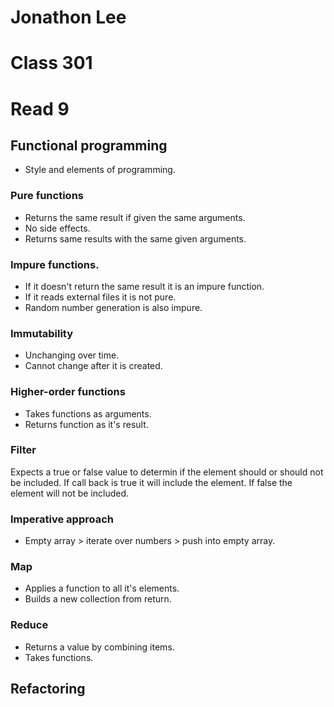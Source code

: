 # Jonathon Lee
# Class 301
# Read 9

## Functional programming
- Style and elements of programming.

### Pure functions
- Returns the same result if given the same arguments.
- No side effects.
- Returns same results with the same given arguments.

### Impure functions.
- If it doesn't return the same result it is an impure function.
- If it reads external files it is not pure.
- Random number generation is also impure.

### Immutability
- Unchanging over time.
- Cannot change after it is created.

### Higher-order functions
- Takes functions as arguments.
- Returns function as it's result.

### Filter
Expects a true or false value to determin if the element should or should not be included. If call back is true it will include the element. If false the element will not be included.

### Imperative approach
- Empty array > iterate over numbers > push into empty array.

### Map 
- Applies a function to all it's elements.
- Builds a new collection from return.
### Reduce
- Returns a value by combining items.
- Takes functions.

## Refactoring
